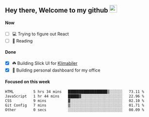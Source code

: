 ## Hey there, Welcome to my github <img src="https://media.giphy.com/media/hvRJCLFzcasrR4ia7z/giphy.gif" width="25px">

#### Now
- [ ] 💻 Trying to figure out React
- [ ] 📕 Reading

#### Done
- [x] ☘️ Building Slick UI for [Klimabiler](https://klimabiler.dk)
- [x] 🚀 Building personal dashboard for my office
 
 #### Focused on this week
<!--START_SECTION:waka-->

```txt
HTML         5 hrs 34 mins   ██████████████████▒░░░░░░   73.11 %
JavaScript   1 hr 44 mins    █████▓░░░░░░░░░░░░░░░░░░░   22.96 %
CSS          9 mins          ▓░░░░░░░░░░░░░░░░░░░░░░░░   02.10 %
Git Config   7 mins          ▒░░░░░░░░░░░░░░░░░░░░░░░░   01.71 %
Other        0 secs          ░░░░░░░░░░░░░░░░░░░░░░░░░   00.09 %
```

<!--END_SECTION:waka-->

